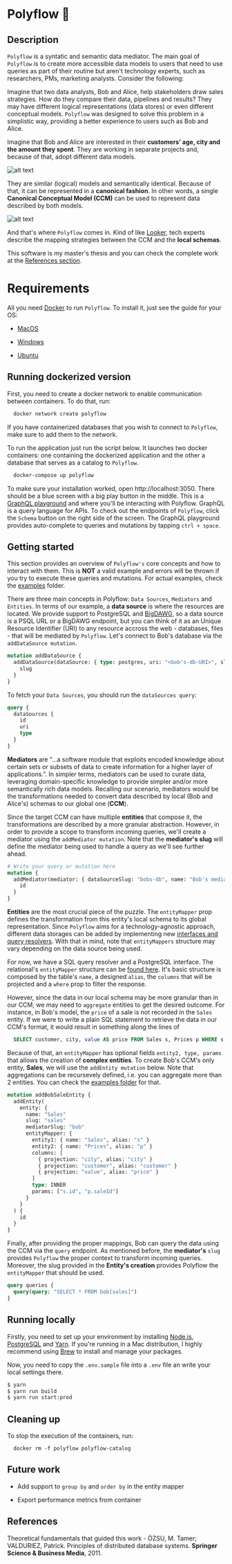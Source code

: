 # Polyflow :microscope:

## Description

`Polyflow` is a syntatic and semantic data mediator. The main goal of `Polyflow` is to create more accessible data models to users that need to use queries as part of their routine but aren't technology experts, such as researchers, PMs, marketing analysts. Consider the following:

Imagine that two data analysts, Bob and Alice, help stakeholders draw sales strategies. How do they compare their data, pipelines and results? They may have different logical representations (data stores) or even different conceptual models. `Polyflow` was designed to solve this problem in a simplistic way, providing a better experience to users such as Bob and Alice.

Imagine that Bob and Alice are interested in their **customers’ age, city and the amount they spent**. They are working in separate projects and, because of that, adopt different data models.

![alt text](https://raw.githubusercontent.com/yanmendes/polyflow.api/master/documentation/bob-alice-model.png)

They are similar (logical) models and semantically identical. Because of that, it can be represented in a **canonical fashion**. In other words, a single **Canonical Conceptual Model (CCM)** can be used to represent data described by both models.

![alt text](https://raw.githubusercontent.com/yanmendes/polyflow.api/master/documentation/ccm.png)

And that's where `Polyflow` comes in. Kind of like [Looker](https://looker.com/), tech experts describe the mapping strategies between the CCM and the **local schemas**.

This software is my master's thesis and you can check the complete work at the [References section](#references).

# Requirements

All you need [Docker](https://www.docker.com/) to run `Polyflow`. To install it, just see the guide for your OS:

- [MacOS](https://docs.docker.com/docker-for-mac/install/)

- [Windows](https://docs.docker.com/docker-for-windows/install/)

- [Ubuntu](https://phoenixnap.com/kb/how-to-install-docker-on-ubuntu-18-04)

## Running dockerized version

First, you need to create a docker network to enable communication between containers. To do that, run:

```sh
  docker network create polyflow
```

If you have containerized databases that you wish to connect to `Polyflow`, make sure to add them to the network.

To run the application just run the script below. It launches two docker containers: one containing the dockerized application and the other a database that serves as a catalog to `Polyflow`.

```sh
  docker-compose up polyflow
```

To make sure your installation worked, open http://localhost:3050. There should be a blue screen with a big play button in the middle. This is a [GraphQL playground](https://www.prisma.io/blog/introducing-graphql-playground-f1e0a018f05d) and where you'll be interacting with Polyflow. GraphQL is a query language for APIs. To check out the endpoints of `Polyflow`, click the `Schema` button on the right side of the screen. The GraphQL playground provides auto-complete to queries and mutations by tapping `ctrl + space`.

## Getting started

This section provides an overview of `Polyflow's` core concepts and how to interact with them. This is **NOT** a valid example and errors will be thrown if you try to execute these queries and mutations. For actual examples, check the [examples](./examples) folder.

There are three main concepts in Polyflow: `Data Sources`, `Mediators` and `Entities`. In terms of our example, a **data source** is where the resources are located. We provide support to PostgreSQL and [BigDAWG](https://bigdawg.mit.edu), so a data source is a PSQL URL or a BigDAWG endpoint, but you can think of it as an Unique Resource Identifier (URI) to any resource accross the web - databases, files - that will be mediated by `Polyflow`. Let's connect to Bob's database via the `addDataSource mutation`.

```graphql
mutation addDataSource {
  addDataSource(dataSource: { type: postgres, uri: "<bob's-db-URI>", slug: "bobs-db" }) {
    slug
  }
}
```

To fetch your `Data Sources`, you should run the `dataSources query`:

```graphql
query {
  dataSources {
    id
    uri
    type
  }
}
```

**Mediators** are “...a software module that exploits encoded knowledge about certain sets or subsets of data to create information for a higher layer of applications.”. In simpler terms, mediators can be used to curate data, leveraging domain-specific knowledge to provide simpler and/or more semantically rich data models. Recalling our scenario, mediators would be the transformations needed to convert data described by local (Bob and Alice's) schemas to our global one (**CCM**).

Since the target CCM can have multiple **entities** that compose it, the transformations are described by a more granular abstraction. However, in order to provide a scope to transform incoming queries, we'll create a mediator using the `addMediator mutation`. Note that the **mediator's slug** will define the mediator being used to handle a query as we'll see further ahead.

```graphql
# Write your query or mutation here
mutation {
  addMediator(mediator: { dataSourceSlug: "bobs-db", name: "Bob's mediator", slug: "bob" }) {
    id
  }
}
```

**Entities** are the most crucial piece of the puzzle. The `entityMapper` prop defines the transformation from this entity's local schema to its global representation. Since `Polyflow` aims for a technology-agnostic approach, different data storages can be added by implementing new [interfaces and query resolvers](https://github.com/yanmendes/polyflow.api/tree/master/src/core/databases). With that in mind, note that `entityMappers` structure may vary depending on the data source being used.

For now, we have a SQL query resolver and a PostgreSQL interface. The relational's `entityMapper` structure can be [found here](https://github.com/yanmendes/polyflow.api/blob/master/src/types/mediation.ts). It's basic structure is composed by the table's `name`, a designed `alias`, the `columns` that will be projected and a `where` prop to filter the response.

However, since the data in our local schema may be more granular than in our CCM, we may need to `aggregate` entities to get the desired outcome. For instance, in Bob's model, the `price` of a sale is not recorded in the `Sales` entity. If we were to write a plain SQL statement to retrieve the data in our CCM's format, it would result in something along the lines of

```sql
  SELECT customer, city, value AS price FROM Sales s, Prices p WHERE s.id = p.saleId
```

Because of that, an `entityMapper` has optional fields `entity2, type, params` that allows the creation of **complex entities**. To create Bob's CCM's only entity, **Sales**, we will use the `addEntity mutation` below. Note that aggregations can be recursevely defined, i.e. you can aggregate more than 2 entities. You can check the [examples folder](https://github.com/yanmendes/polyflow.api/blob/master/examples) for that.

```graphql
mutation addBobSaleEntity {
  addEntity(
    entity: {
      name: "Sales"
      slug: "sales"
      mediatorSlug: "bob"
      entityMapper: {
        entity1: { name: "Sales", alias: "s" }
        entity2: { name: "Prices", alias: "p" }
        columns: [
          { projection: "city", alias: "city" }
          { projection: "customer", alias: "customer" }
          { projection: "value", alias: "price" }
        ]
        type: INNER
        params: ["s.id", "p.saleId"]
      }
    }
  ) {
    id
  }
}
```

Finally, after providing the proper mappings, Bob can query the data using the CCM via the `query` endpoint. As mentioned before, the **mediator's** `slug` provides `Polyflow` the proper context to transform incoming queries. Moreover, the slug provided in the **Entity's creation** provides Polyflow the `entityMapper` that should be used.

```graphql
query queries {
  query(query: "SELECT * FROM bob[sales]")
}
```

## Running locally

Firstly, you need to set up your environment by installing [Node.js](https://nodejs.org/en/), [PostgreSQL](https://www.postgresql.org/) and [Yarn](https://yarnpkg.com/). If you're running in a Mac distribution, I highly recommend using [Brew](https://brew.sh/) to install and manage your packages.

Now, you need to copy the `.env.sample` file into a `.env` file an write your local settings there.

```sh
$ yarn
$ yarn run build
$ yarn run start:prod
```

## Cleaning up

To stop the execution of the containers, run:

```
  docker rm -f polyflow polyflow-catalog
```

## Future work

- Add support to `group by` and `order by` in the entity mapper

- Export performance metrics from container

## References

Theoretical fundamentals that guided this work - ÖZSU, M. Tamer; VALDURIEZ, Patrick. Principles of distributed database systems. **Springer Science & Business Media**, 2011.

